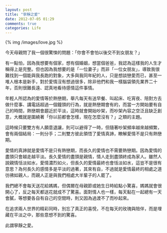 ```yaml
---
layout: post
title: "寧靜之愛"
date: 2012-07-05 01:29
comments: true
categories: Life
---
```


{% img /images/love.jpg %}

今天母親問了我一個很驚悚的問題：「你會不會怕以後交不到女朋友？」

有一點怕，因為我想要有個家，想有個婚姻，想當個爸爸，我認為這樣我的人生才稱得上是完整。但也因為我想要的是「一位妻子」而非「一位女朋友」，導致我很難找到一個能與我長跑的對象，大多與我同年紀的人，只是想談戀愛而已，甚至一堆人根本是新手，對於愛情沒有想過很多，除非他們和我一樣腦袋領先業界二十年，否則很難長遠、認真地看待感情這件事情。

<!-- more -->

年輕人所認為的愛情等於熱戀期，舉凡每天有送早餐、叫起床、吃宵夜、陪對方去做什麼事、講電話超過一個鐘頭的行為，就是熱戀期會有的，而當一方開始要有自己的時間，熱戀期會趨近於平淡，這時就會開始吵架，而吵架內容之空泛且缺乏創意，大概就是圍繞著「你以前都會怎樣，現在怎麼沒有？」之類的主題。

這時候只要雙方有人願意退讓，則可以避得了一時，但隨著吵架頻率越來越頻繁，會有兩個結局：一則分手；二則雙方彼此領悟了愛情真諦，瞭解愛情不是只有熱戀期。

愛情的真諦就是愛情不是只有熱戀期，而長久的愛情也不需要熱戀期。因為愛情的盡頭只會越走越平淡。長久愛情的盡頭是親情，情人走到盡頭終成為家人。雖然人說親情恬淡如水，愛情濃烈如火，但長久的愛情最終也會恬淡如水，這豈不是很有意思？為何長久的感情多是平淡的過著，其來有自，不過就是愛情最終的相處之道彷彿如親人，而親人正是與我們相處大半輩子的人罷了。

我們總不會每天送花給媽媽，但偶爾在母親節或她生日時給點小驚喜，媽媽就會很開心了，反之每天都送花就成不了驚喜。面對情人也一樣，每天黏在一起總有一天會膩，等想要各自有自己的空間時，則又因為過渡不了而吵起來。

在追求兩人世界的精彩同時，別忘了真正的喜悅，不在每天的玫瑰與陪伴，而是埋藏在平淡之中，那些意想不到的驚喜。

此謂寧靜之愛。